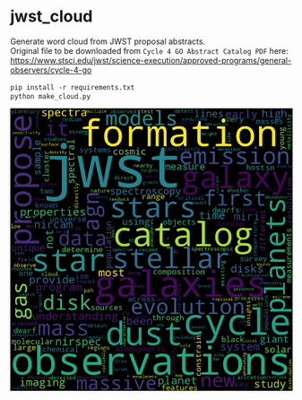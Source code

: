 # jwst_cloud
Generate word cloud from JWST proposal abstracts.                 
Original file to be downloaded from `Cycle 4 GO Abstract Catalog PDF` here:           
https://www.stsci.edu/jwst/science-execution/approved-programs/general-observers/cycle-4-go

```
pip install -r requirements.txt
python make_cloud.py
```

![alt text](https://raw.githubusercontent.com/tgrassi/jwst_cloud/refs/heads/main/cloud.png)
